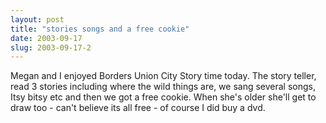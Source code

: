 ```yaml
---
layout: post
title: "stories songs and a free cookie"
date: 2003-09-17
slug: 2003-09-17-2
---
```


Megan and I enjoyed Borders Union City Story time today.  The story teller, read 3 stories including where the wild things are, we sang several songs, Itsy bitsy etc and then we got a free cookie.  When she&apos;s older she&apos;ll get to draw too - can&apos;t believe its all free - of course I did buy a dvd.


